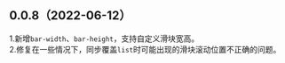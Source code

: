 ## 0.0.8（2022-06-12）
1.新增`bar-width`、`bar-height`，支持自定义滑块宽高。  
2.修复在一些情况下，同步覆盖`list`时可能出现的滑块滚动位置不正确的问题。
